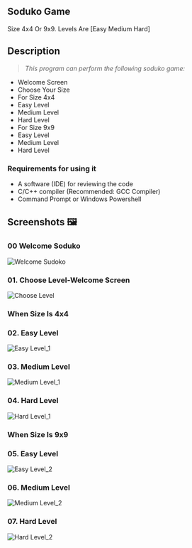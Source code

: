 ## Soduko Game

Size 4x4 Or 9x9.
Levels Are [Easy Medium  Hard]

## Description

> _This program can perform the following soduko game:_

- Welcome Screen
- Choose Your Size
- For Size 4x4
- Easy Level
- Medium Level
- Hard Level
- For Size 9x9
- Easy Level
- Medium Level
- Hard Level

### Requirements for using it

- A software (IDE) for reviewing the code
- C/C++ compiler (Recommended: GCC Compiler)
- Command Prompt or Windows Powershell

## Screenshots 🖼️

### 00 Welcome Soduko
![Welcome Sudoko](https://github.com/Uliwazeer/SODUKO-GAME/assets/84068430/4d513824-dd30-4bc8-98af-19bacade6de3)

### 01. Choose Level-Welcome Screen
![Choose Level](https://github.com/Uliwazeer/SODUKO-GAME/assets/84068430/52591f97-b123-4dd3-8898-e86ec2604e40)

### When Size Is 4x4

### 02. Easy Level

![Easy Level_1](https://github.com/Uliwazeer/SODUKO-GAME/assets/84068430/7f5fbd24-e020-4309-988a-bb58be99ebbd)

### 03. Medium Level
![Medium Level_1](https://github.com/Uliwazeer/SODUKO-GAME/assets/84068430/836f3217-9a9b-4d03-91aa-c7eb862bd42a)

### 04. Hard Level
![Hard Level_1](https://github.com/Uliwazeer/SODUKO-GAME/assets/84068430/585d3e11-b4a7-419f-b617-230e01432260)


### When Size Is 9x9

### 05. Easy Level
![Easy Level_2](https://github.com/Uliwazeer/SODUKO-GAME/assets/84068430/b539576c-696a-4b70-9d63-e358254c254c)


### 06. Medium Level
![Medium Level_2](https://github.com/Uliwazeer/SODUKO-GAME/assets/84068430/8b659ec3-5bcd-4771-80a8-89e371e353a7)


### 07. Hard Level
![Hard Level_2](https://github.com/Uliwazeer/SODUKO-GAME/assets/84068430/1899831b-33bf-4f64-9e34-e9b6ea1f9872)



